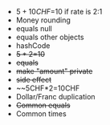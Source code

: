 - $5+10CHF=$10 if rate is 2:1
- Money rounding
- equals null
- equals other objects
- hashCode
- ~~$5*2=$10~~
- ~~equals~~
- ~~make "amount" private~~
- ~~side effect~~
- ~~5CHF*2=10CHF
-	Dollar/Franc duplication
-	~~Common equals~~
-	Common times

